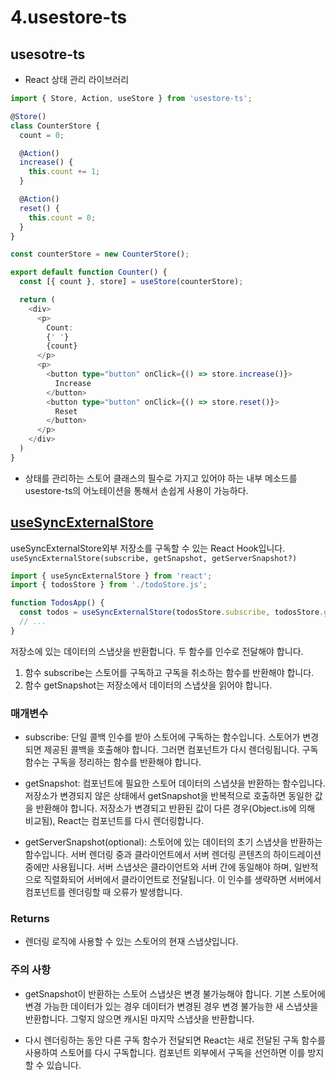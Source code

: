 # 4.usestore-ts

## usesotre-ts

- React 상태 관리 라이브러리

```ts
import { Store, Action, useStore } from 'usestore-ts';

@Store()
class CounterStore {
  count = 0;

  @Action()
  increase() {
    this.count += 1;
  }

  @Action()
  reset() {
    this.count = 0;
  }
}

const counterStore = new CounterStore();

export default function Counter() {
  const [{ count }, store] = useStore(counterStore);

  return (
    <div>
      <p>
        Count:
        {' '}
        {count}
      </p>
      <p>
        <button type="button" onClick={() => store.increase()}>
          Increase
        </button>
        <button type="button" onClick={() => store.reset()}>
          Reset
        </button>
      </p>
    </div>
  )
}
```

- 상태를 관리하는 스토어 클래스의 필수로 가지고 있어야 하는 내부 메소드를 usestore-ts의 어노테이션을 통해서 손쉽게 사용이 가능하다.

## [useSyncExternalStore](https://react.dev/reference/react/useSyncExternalStore#usesyncexternalstore)

useSyncExternalStore외부 저장소를 구독할 수 있는 React Hook입니다.
`useSyncExternalStore(subscribe, getSnapshot, getServerSnapshot?)`

```js
import { useSyncExternalStore } from 'react';
import { todosStore } from './todoStore.js';

function TodosApp() {
  const todos = useSyncExternalStore(todosStore.subscribe, todosStore.getSnapshot);
  // ...
}
```

저장소에 있는 데이터의 스냅샷을 반환합니다. 두 함수를 인수로 전달해야 합니다.

1. 함수 subscribe는 스토어를 구독하고 구독을 취소하는 함수를 반환해야 합니다.
2. 함수 getSnapshot는 저장소에서 데이터의 스냅샷을 읽어야 합니다.

### 매개변수

- subscribe: 단일 콜백 인수를 받아 스토어에 구독하는 함수입니다.
스토어가 변경되면 제공된 콜백을 호출해야 합니다.
그러면 컴포넌트가 다시 렌더링됩니다.
 구독 함수는 구독을 정리하는 함수를 반환해야 합니다.
- getSnapshot: 컴포넌트에 필요한 스토어 데이터의 스냅샷을 반환하는 함수입니다.
저장소가 변경되지 않은 상태에서 getSnapshot을 반복적으로 호출하면 동일한 값을 반환해야 합니다.
저장소가 변경되고 반환된 값이 다른 경우(Object.is에 의해 비교됨), React는 컴포넌트를 다시 렌더링합니다.

- getServerSnapshot(optional): 스토어에 있는 데이터의 초기 스냅샷을 반환하는 함수입니다.
서버 렌더링 중과 클라이언트에서 서버 렌더링 콘텐츠의 하이드레이션 중에만 사용됩니다.
서버 스냅샷은 클라이언트와 서버 간에 동일해야 하며, 일반적으로 직렬화되어 서버에서 클라이언트로 전달됩니다.
이 인수를 생략하면 서버에서 컴포넌트를 렌더링할 때 오류가 발생합니다.

### Returns

- 렌더링 로직에 사용할 수 있는 스토어의 현재 스냅샷입니다.

### 주의 사항

- getSnapshot이 반환하는 스토어 스냅샷은 변경 불가능해야 합니다.
기본 스토어에 변경 가능한 데이터가 있는 경우 데이터가 변경된 경우 변경 불가능한 새 스냅샷을 반환합니다.
그렇지 않으면 캐시된 마지막 스냅샷을 반환합니다.

- 다시 렌더링하는 동안 다른 구독 함수가 전달되면 React는 새로 전달된 구독 함수를 사용하여 스토어를 다시 구독합니다.
컴포넌트 외부에서 구독을 선언하면 이를 방지할 수 있습니다.
